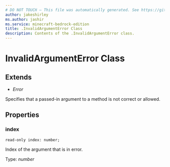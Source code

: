 ```yaml
---
# DO NOT TOUCH — This file was automatically generated. See https://github.com/mojang/minecraftapidocsgenerator to modify descriptions, examples, etc.
author: jakeshirley
ms.author: jashir
ms.service: minecraft-bedrock-edition
title: .InvalidArgumentError Class
description: Contents of the .InvalidArgumentError class.
---
```

# InvalidArgumentError Class

## Extends
- *Error*

Specifies that a passed-in argument to a method is not correct or allowed.

## Properties

### **index**
`read-only index: number;`

Index of the argument that is in error.

Type: *number*
